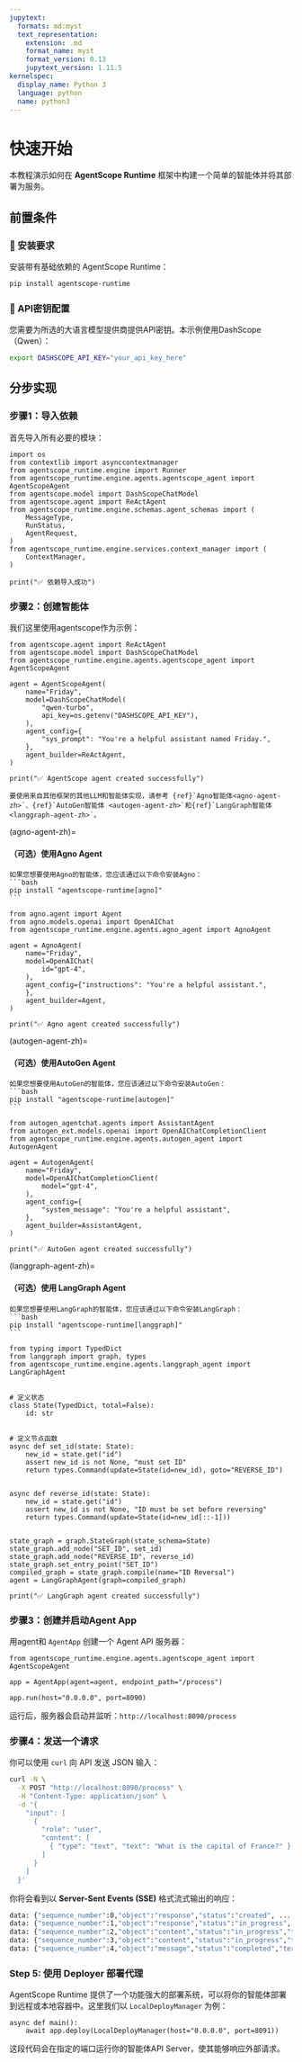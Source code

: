 ```yaml
---
jupytext:
  formats: md:myst
  text_representation:
    extension: .md
    format_name: myst
    format_version: 0.13
    jupytext_version: 1.11.5
kernelspec:
  display_name: Python 3
  language: python
  name: python3
---
```


# 快速开始

本教程演示如何在 **AgentScope Runtime** 框架中构建一个简单的智能体并将其部署为服务。

## 前置条件

### 🔧 安装要求

安装带有基础依赖的 AgentScope Runtime：

```bash
pip install agentscope-runtime
```

### 🔑 API密钥配置

您需要为所选的大语言模型提供商提供API密钥。本示例使用DashScope（Qwen）：

```bash
export DASHSCOPE_API_KEY="your_api_key_here"
```

## 分步实现

### 步骤1：导入依赖

首先导入所有必要的模块：

```{code-cell}
import os
from contextlib import asynccontextmanager
from agentscope_runtime.engine import Runner
from agentscope_runtime.engine.agents.agentscope_agent import AgentScopeAgent
from agentscope.model import DashScopeChatModel
from agentscope.agent import ReActAgent
from agentscope_runtime.engine.schemas.agent_schemas import (
    MessageType,
    RunStatus,
    AgentRequest,
)
from agentscope_runtime.engine.services.context_manager import (
    ContextManager,
)

print("✅ 依赖导入成功")
```

### 步骤2：创建智能体

我们这里使用agentscope作为示例：

```{code-cell}
from agentscope.agent import ReActAgent
from agentscope.model import DashScopeChatModel
from agentscope_runtime.engine.agents.agentscope_agent import AgentScopeAgent

agent = AgentScopeAgent(
    name="Friday",
    model=DashScopeChatModel(
        "qwen-turbo",
        api_key=os.getenv("DASHSCOPE_API_KEY"),
    ),
    agent_config={
        "sys_prompt": "You're a helpful assistant named Friday.",
    },
    agent_builder=ReActAgent,
)

print("✅ AgentScope agent created successfully")
```
```{note}
要使用来自其他框架的其他LLM和智能体实现，请参考 {ref}`Agno智能体<agno-agent-zh>`、{ref}`AutoGen智能体 <autogen-agent-zh>`和{ref}`LangGraph智能体 <langgraph-agent-zh>`。
```

(agno-agent-zh)=

#### （可选）使用Agno Agent

````{note}
如果您想要使用Agno的智能体，您应该通过以下命令安装Agno：
```bash
pip install "agentscope-runtime[agno]"
```
````

```{code-cell}
from agno.agent import Agent
from agno.models.openai import OpenAIChat
from agentscope_runtime.engine.agents.agno_agent import AgnoAgent

agent = AgnoAgent(
    name="Friday",
    model=OpenAIChat(
        id="gpt-4",
    ),
    agent_config={"instructions": "You're a helpful assistant.",
    },
    agent_builder=Agent,
)

print("✅ Agno agent created successfully")
```

(autogen-agent-zh)=

#### （可选）使用AutoGen Agent

````{note}
如果您想要使用AutoGen的智能体，您应该通过以下命令安装AutoGen：
```bash
pip install "agentscope-runtime[autogen]"
```
````

```{code-cell}
from autogen_agentchat.agents import AssistantAgent
from autogen_ext.models.openai import OpenAIChatCompletionClient
from agentscope_runtime.engine.agents.autogen_agent import AutogenAgent

agent = AutogenAgent(
    name="Friday",
    model=OpenAIChatCompletionClient(
        model="gpt-4",
    ),
    agent_config={
        "system_message": "You're a helpful assistant",
    },
    agent_builder=AssistantAgent,
)

print("✅ AutoGen agent created successfully")
```

(langgraph-agent-zh)=

#### （可选）使用 LangGraph Agent

````{note}
如果您想要使用LangGraph的智能体，您应该通过以下命令安装LangGraph：
```bash
pip install "agentscope-runtime[langgraph]"
```
````

```{code-cell}
from typing import TypedDict
from langgraph import graph, types
from agentscope_runtime.engine.agents.langgraph_agent import LangGraphAgent


# 定义状态
class State(TypedDict, total=False):
    id: str


# 定义节点函数
async def set_id(state: State):
    new_id = state.get("id")
    assert new_id is not None, "must set ID"
    return types.Command(update=State(id=new_id), goto="REVERSE_ID")


async def reverse_id(state: State):
    new_id = state.get("id")
    assert new_id is not None, "ID must be set before reversing"
    return types.Command(update=State(id=new_id[::-1]))


state_graph = graph.StateGraph(state_schema=State)
state_graph.add_node("SET_ID", set_id)
state_graph.add_node("REVERSE_ID", reverse_id)
state_graph.set_entry_point("SET_ID")
compiled_graph = state_graph.compile(name="ID Reversal")
agent = LangGraphAgent(graph=compiled_graph)

print("✅ LangGraph agent created successfully")
```

### 步骤3：创建并启动Agent App

用agent和 `AgentApp` 创建一个 Agent API 服务器：

```{code-cell}
from agentscope_runtime.engine.agents.agentscope_agent import AgentScopeAgent

app = AgentApp(agent=agent, endpoint_path="/process")

app.run(host="0.0.0.0", port=8090)
```

运行后，服务器会启动并监听：`http://localhost:8090/process`

### 步骤4：发送一个请求

你可以使用 `curl` 向 API 发送 JSON 输入：

```bash
curl -N \
  -X POST "http://localhost:8090/process" \
  -H "Content-Type: application/json" \
  -d '{
    "input": [
      {
        "role": "user",
        "content": [
          { "type": "text", "text": "What is the capital of France?" }
        ]
      }
    ]
  }'
```

你将会看到以 **Server-Sent Events (SSE)** 格式流式输出的响应：

```bash
data: {"sequence_number":0,"object":"response","status":"created", ... }
data: {"sequence_number":1,"object":"response","status":"in_progress", ... }
data: {"sequence_number":2,"object":"content","status":"in_progress","text":"The" }
data: {"sequence_number":3,"object":"content","status":"in_progress","text":" capital of France is Paris." }
data: {"sequence_number":4,"object":"message","status":"completed","text":"The capital of France is Paris." }
```

### Step 5: 使用 Deployer 部署代理

AgentScope Runtime 提供了一个功能强大的部署系统，可以将你的智能体部署到远程或本地容器中。这里我们以 `LocalDeployManager` 为例：

```{code-cell}
async def main():
    await app.deploy(LocalDeployManager(host="0.0.0.0", port=8091))
```

这段代码会在指定的端口运行你的智能体API Server，使其能够响应外部请求。
